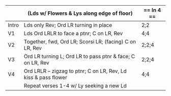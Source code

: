 ||(Lds w/ Flowers & Lys along edge of floor) | == In 4 == |
|-----|----|-----|
|Intro| Lds only Rev; Ord LR turning in place |2;2|
|V1| Lds Ord LRLR to face a ptnr; C on LR, Rev |4;4|
|V2| Together, fwd, Ord LR; Scorsi LR; (facing) C on LR, Rev |2;2;4|
|V3| Ord LR turning L; Ord LR to pass ptnr & face; C on LR, Rev |2;2;4|
|V4| Ord LRLR – zigzag to ptnr; C on LR, Rev, Ld kiss & pass flower |4;4|
||Repeat verses 1-4 w/ Ly seeking a new Ld||
